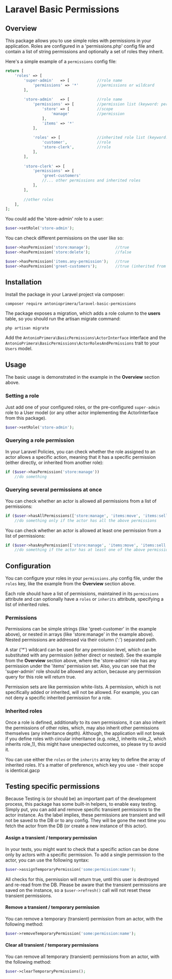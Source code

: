 # Laravel Basic Permissions

## Overview

This package allows you to use simple roles with permissions in your application. Roles are configured in a
'permissions.php' config file and contain a list of string permissions and optionally a set of roles they inherit.

Here's a simple example of a `permissions` config file:

```php
return [
    'roles' => [
        'super-admin' 	=> [			//role name
            'permissions' => '*'        //permissions or wildcard
        ],
		
        'store-admin'	=> [			//role name
            'permissions' => [			//permission list (keyword: permissions)
                'store' => [			//scope
                    'manage'			//permission
                ],
                'items' => '*'
            ],
            
            'roles' => [				//inherited role list (keyword: roles / inherits)
                'customer',				//role
                'store-clerk',			//role
            ],
        ],
        
        'store-clerk' => [
            'permissions' => [
                'greet-customers'
                //... other permissions and inherited roles
            ],
        ],
        
        //other roles
    ],
];
```

You could add the 'store-admin' role to a user:

```php
$user->setRole('store-admin');
```

You can check different permissions on the user like so:

```php
$user->hasPermission('store:manage');           //true
$user->hasPermission('store:delete');           //false

$user->hasPermission('items.any-permission');   //true
$user->hasPermission('greet-customers');        //true (inherited from role: store-clerk)
```

## Installation

Install the package in your Laravel project via composer:

`composer require antonioprimera/laravel-basic-permissions`

The package exposes a migration, which adds a role column to the **users** table, so you should run the artisan migrate
command:

`php artisan migrate`

Add the `AntonioPrimera\BasicPermissions\ActorInterface` interface and the
`AntonioPrimera\BasicPermissions\ActorRolesAndPermissions` trait to your `Users` model.


## Usage

The basic usage is demonstrated in the example in the **Overview** section above.

### Setting a role

Just add one of your configured roles, or the pre-configured `super-admin` role to a User model (or any other actor
implementing the ActorInterface from this package).

```php
$user->setRole('store-admin');
```

### Querying a role permission

In your Laravel Policies, you can check whether the role assigned to an actor allows a specific action, meaning that
it has a specific permission (either directly, or inherited from another role):

```php
if ($user->hasPermission('store:manage'))
    //do something
```

### Querying several permissions at once

You can check whether an actor is allowed all permissions from a list of permissions:

```php
if ($user->hasAllPermissions(['store:manage', 'items:move', 'items:sell']))
    //do something only if the actor has all the above permissions
```

You can check whether an actor is allowed at least one permission from a list of permissions:

```php
if ($user->hasAnyPermission(['store:manage', 'items:move', 'items:sell']))
    //do something if the actor has at least one of the above permissions
```

## Configuration

You can configure your roles in your `permissions.php` config file, under the `roles` key, like the example from the
**Overview** section above.

Each role should have a list of permissions, maintained in its `permissions` attribute and can optionally have a
`roles` or `inherits` attribute, specifying a list of inherited roles.

### Permissions

Permissions can be simple strings (like 'greet-customer' in the example above), or nested in arrays (like
'store:manage' in the example above). Nested permissions are addressed via their column (':') separated path.

A star ('*') wildcard can be used for any permission level, which can be substituted with any permission (either direct
or nested). See the example from the **Overview** section above, where the 'store-admin' role has any permission
under the 'items' permission set. Also, you can see that the 'super-admin' role should be allowed any action, because
any permission query for this role will return true.

Permission sets are like permission white-lists. A permission, which is not specifically added or inherited, will not
be allowed. For example, you can not deny a specific inherited permission for a role.

### Inherited roles

Once a role is defined, additionally to its own permissions, it can also inherit the permissions of other roles, which,
may also inherit other permissions themselves (any inheritance depth). Although, the application will not break if you
define roles with circular inheritance (e.g. role_1, inherits role_2, which inherits role_1), this might have
unexpected outcomes, so please try to avoid it.

You can use either the `roles` or the `inherits` array key to define the array of inherited roles. It's a matter of
preference, which key you use - their scope is identical.gacp

## Testing specific permissions

Because Testing is (or should be) an important part of the development process, this package has some built-in helpers,
to enable easy testing. Simply put, you can add and remove specific transient permissions to the actor instance. As
the label implies, these permissions are transient and will not be saved to the DB or to any config. They will be gone
the next time you fetch the actor from the DB (or create a new instance of this actor).

#### Assign a transient / temporary permission

In your tests, you might want to check that a specific action can be done only by actors with a specific permission.
To add a single permission to the actor, you can use the following syntax:

```php
$user->assignTemporaryPermission('some:permission:name');
```

All checks for this, permission will return true, until this user is destroyed and re-read from the DB. Please be aware
that the transient permissions are saved on the instance, so a `$user->refresh()` call will not reset these transient
permissions.

#### Remove a transient / temporary permission

You can remove a temporary (transient) permission from an actor, with the following method:

```php
$user->removeTemporaryPermission('some:permission:name');
```

#### Clear all transient / temporary permissions

You can remove all temporary (transient) permissions from an actor, with the following method:

```php
$user->clearTemporaryPermissions();
```
